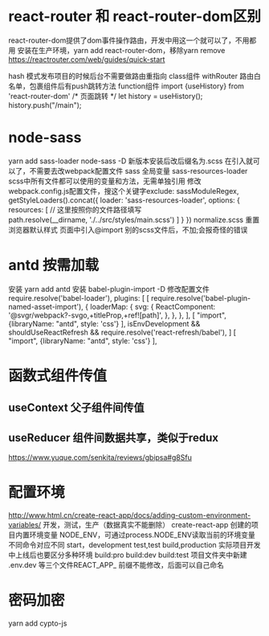 # react-router 和 react-router-dom区别
react-router-dom提供了dom事件操作路由，开发中用这一个就可以了，不用都用
安装在生产环境，yarn add react-router-dom，移除yarn remove
https://reactrouter.com/web/guides/quick-start

hash 模式发布项目的时候后台不需要做路由重指向
class组件
withRouter 路由白名单，包裹组件后有push跳转方法
function组件
import {useHistory} from 'react-router-dom'
/* 页面跳转 */
  let history = useHistory();
  history.push("/main");

# node-sass
yarn add sass-loader node-sass -D
新版本安装后改后缀名为.scss 在引入就可以了，不需要去改webpack配置文件
sass 全局变量 sass-resources-loader
scss中所有文件都可以使用的变量和方法，无需单独引用
修改webpack.config.js配置文件，搜这个关键字exclude: sassModuleRegex,
getStyleLoaders().concat({
    loader: 'sass-resources-loader',
    options: {
        resources: [
        // 这里按照你的文件路径填写
        path.resolve(__dirname, './../src/styles/main.scss')
        ]
    }
})
normalize.scss
重置浏览器默认样式
页面中引入@import 别的scss文件后，不加;会报奇怪的错误

# antd 按需加载
安装 yarn add antd
安装 babel-plugin-import -D 
修改配置文件 require.resolve('babel-loader'),
plugins: [
    [
    require.resolve('babel-plugin-named-asset-import'),
    {
        loaderMap: {
        svg: {
            ReactComponent:
            '@svgr/webpack?-svgo,+titleProp,+ref![path]',
        },
        },
    },
    ],
    [ "import", {libraryName: "antd", style: 'css'}  ],
    isEnvDevelopment &&
    shouldUseReactRefresh &&
    require.resolve('react-refresh/babel'),
]
[ "import", {libraryName: "antd", style: 'css'}  ],

# 函数式组件传值
## useContext 父子组件间传值
## useReducer 组件间数据共享，类似于redux
https://www.yuque.com/senkita/reviews/gbipsa#g8Sfu


# 配置环境
http://www.html.cn/create-react-app/docs/adding-custom-environment-variables/
开发，测试，生产（数据真实不能删除）
create-react-app 创建的项目内置环境变量 NODE_ENV，可通过process.NODE_ENV读取当前的环境变量
不同命令对应不同
start，development
test,test
build,production
实际项目开发中上线后也要区分多种环境
build:pro
build:dev
build:test
项目文件夹中新建 .env.dev 等三个文件REACT_APP_ 前缀不能修改，后面可以自己命名

# 密码加密
yarn add cypto-js
